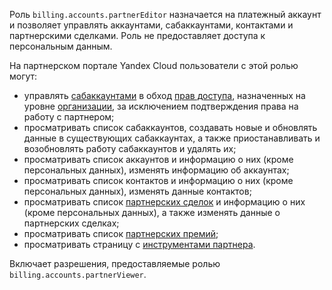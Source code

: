 Роль `billing.accounts.partnerEditor` назначается на платежный аккаунт и позволяет управлять аккаунтами, сабаккаунтами, контактами и партнерскими сделками. Роль не предоставляет доступа к персональным данным.

На партнерском портале Yandex Cloud пользователи с этой ролью могут:
* управлять [сабаккаунтами](../../../partner/terms.md#sub-account) в обход [прав доступа](../../../iam/concepts/access-control/index.md), назначенных на уровне [организации](../../../overview/roles-and-resources.md), за исключением подтверждения права на работу с партнером;
* просматривать список сабаккаунтов, создавать новые и обновлять данные в существующих сабаккаунтах, а также приостанавливать и возобновлять работу сабаккаунтов и удалять их;
* просматривать список аккаунтов и информацию о них (кроме персональных данных), изменять информацию об аккаунтах;
* просматривать список контактов и информацию о них (кроме персональных данных), изменять данные контактов;
* просматривать список [партнерских сделок](../../../partner/terms.md#deal-reg) и информацию о них (кроме персональных данных), а также изменять данные о партнерских сделках;
* просматривать список [партнерских премий](../../../partner/terms.md#partner-award);
* просматривать страницу с [инструментами партнера](../../../partner/program/var-tools.md).

Включает разрешения, предоставляемые ролью `billing.accounts.partnerViewer`.